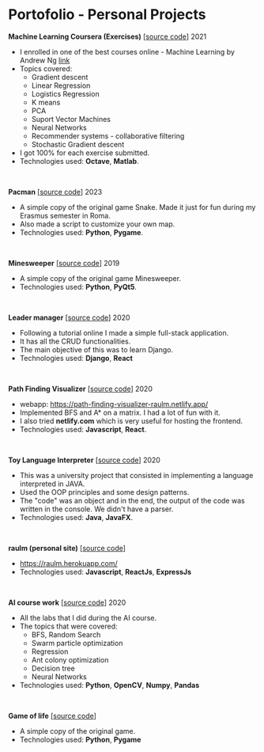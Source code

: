 # Portofolio - Personal Projects

**Machine Learning Coursera (Exercises)** \[[source code](https://github.com/raulmogos/machine-learning-coursera)] 2021
- I enrolled in one of the best courses online - Machine Learning by Andrew Ng [link](https://www.coursera.org/specializations/machine-learning-introduction)
- Topics covered:
  - Gradient descent 
  - Linear Regression
  - Logistics Regression
  - K means
  - PCA
  - Suport Vector Machines
  - Neural Networks
  - Recommender systems - collaborative filtering
  - Stochastic Gradient descent
- I got 100% for each exercise submitted.
- Technologies used: **Octave**, **Matlab**.

<br />

**Pacman** \[[source code](https://github.com/raulmogos/pacman)] 2023
- A simple copy of the original game Snake. Made it just for fun during my Erasmus semester in Roma.
- Also made a script to customize your own map.
- Technologies used: **Python**, **Pygame**.

<br />

**Minesweeper** \[[source code](https://github.com/raulmogos/MineSweeper)] 2019
- A simple copy of the original game Minesweeper.
- Technologies used: **Python**, **PyQt5**.

<br />

**Leader manager** \[[source code](https://github.com/raulmogos/react-django-app)] 2020
- Following a tutorial online I made a simple full-stack application.
- It has all the CRUD functionalities.
- The main objective of this was to learn Django.
- Technologies used: **Django**, **React**

<br />

**Path Finding Visualizer** \[[source code](https://github.com/raulmogos/path-finding-visualizer)] 2020
- webapp: https://path-finding-visualizer-raulm.netlify.app/
- Implemented BFS and A* on a matrix. I had a lot of fun with it.
- I also tried **netlify.com** which is very useful for hosting the frontend.
- Technologies used: **Javascript**, **React**.

<br />

**Toy Language Interpreter** \[[source code](https://github.com/raulmogos/Toy-Language-Interpreter/tree/raul/6)] 2020
- This was a university project that consisted in implementing a language interpreted in JAVA.
- Used the OOP principles and some design patterns.
- The "code" was an object and in the end, the output of the code was written in the console. We didn't have a parser. 
- Technologies used: **Java**, **JavaFX**.

<br />

**raulm (personal site)** \[[source code](https://github.com/raulmogos/raulm)]
- https://raulm.herokuapp.com/
- Technologies used: **Javascript**, **ReactJs**, **ExpressJs**

<br />

**AI course work** \[[source code](https://github.com/raulmogos/AI-course-work)] 2020
- All the labs that I did during the AI course.
- The topics that were covered:
  - BFS, Random Search
  - Swarm particle optimization
  - Regression
  - Ant colony optimization
  - Decision tree
  - Neural Networks
- Technologies used: **Python**, **OpenCV**, **Numpy**, **Pandas**
 
<br />

**Game of life** \[[source code](https://github.com/raulmogos/game-of-life)]
- A simple copy of the original game.
- Technologies used: **Python**, **Pygame**

<br />
